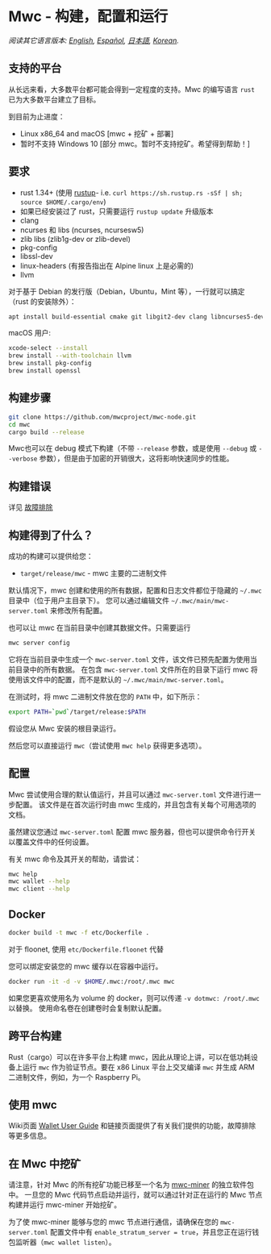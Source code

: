 # Mwc - 构建，配置和运行

*阅读其它语言版本: [English](../build.md), [Español](build_ES.md), [日本語](build_JP.md), [Korean](build_KR.md).*

## 支持的平台

从长远来看，大多数平台都可能会得到一定程度的支持。Mwc 的编写语言 `rust` 已为大多数平台建立了目标。

到目前为止进度：

* Linux x86\_64 and macOS [mwc + 挖矿 + 部署]
* 暂时不支持 Windows 10 [部分 mwc。暂时不支持挖矿。希望得到帮助！]

## 要求

* rust 1.34+ (使用 [rustup]((https://www.rustup.rs/))- i.e. `curl https://sh.rustup.rs -sSf | sh; source $HOME/.cargo/env`)
* 如果已经安装过了 rust，只需要运行 `rustup update` 升级版本
* clang
* ncurses 和 libs (ncurses, ncursesw5)
* zlib libs (zlib1g-dev or zlib-devel)
* pkg-config
* libssl-dev
* linux-headers (有报告指出在 Alpine linux 上是必需的)
* llvm

对于基于 Debian 的发行版（Debian，Ubuntu，Mint 等），一行就可以搞定（rust 的安装除外）：

```sh
apt install build-essential cmake git libgit2-dev clang libncurses5-dev libncursesw5-dev zlib1g-dev pkg-config libssl-dev llvm
```

macOS 用户:

```sh
xcode-select --install
brew install --with-toolchain llvm
brew install pkg-config
brew install openssl
```

## 构建步骤

```sh
git clone https://github.com/mwcproject/mwc-node.git
cd mwc
cargo build --release
```

Mwc也可以在 debug 模式下构建（不带 `--release` 参数，或是使用 `--debug` 或 `--verbose` 参数），但是由于加密的开销很大，这将影响快速同步的性能。

## 构建错误

详见 [故障排除](https://github.com/mimblewimble/docs/wiki/Troubleshooting)

## 构建得到了什么？

成功的构建可以提供给您：

* `target/release/mwc` - mwc 主要的二进制文件

默认情况下，mwc 创建和使用的所有数据，配置和日志文件都位于隐藏的 `~/.mwc` 目录中（位于用户主目录下）。
您可以通过编辑文件 `~/.mwc/main/mwc-server.toml` 来修改所有配置。

也可以让 mwc 在当前目录中创建其数据文件。只需要运行

```sh
mwc server config
```

它将在当前目录中生成一个 `mwc-server.toml` 文件，该文件已预先配置为使用当前目录中的所有数据。
在包含 `mwc-server.toml` 文件所在的目录下运行 mwc 将使用该文件中的配置，而不是默认的 `~/.mwc/main/mwc-server.toml`。

在测试时，将 mwc 二进制文件放在您的 `PATH` 中，如下所示：

```sh
export PATH=`pwd`/target/release:$PATH
```

假设您从 Mwc 安装的根目录运行。

然后您可以直接运行 `mwc`（尝试使用 `mwc help` 获得更多选项）。

## 配置

Mwc 尝试使用合理的默认值运行，并且可以通过 `mwc-server.toml` 文件进行进一步配置。
该文件是在首次运行时由 mwc 生成的，并且包含有关每个可用选项的文档。

虽然建议您通过 `mwc-server.toml` 配置 mwc 服务器，但也可以提供命令行开关以覆盖文件中的任何设置。

有关 mwc 命令及其开关的帮助，请尝试：

```sh
mwc help
mwc wallet --help
mwc client --help
```

## Docker

```sh
docker build -t mwc -f etc/Dockerfile .
```
对于 floonet, 使用 `etc/Dockerfile.floonet` 代替

您可以绑定安装您的 mwc 缓存以在容器中运行。

```sh
docker run -it -d -v $HOME/.mwc:/root/.mwc mwc
```
如果您更喜欢使用名为 volume 的 docker，则可以传递 `-v dotmwc: /root/.mwc` 以替换。
使用命名卷在创建卷时会复制默认配置。

## 跨平台构建

Rust（cargo）可以在许多平台上构建 mwc，因此从理论上讲，可以在低功耗设备上运行 `mwc` 作为验证节点。要在 x86 Linux 平台上交叉编译 `mwc` 并生成 ARM 二进制文件，例如，为一个 Raspberry Pi。

## 使用 mwc

Wiki页面 [Wallet User Guide](https://github.com/mimblewimble/docs/wiki/Wallet-User-Guide) 和链接页面提供了有关我们提供的功能，故障排除等更多信息。

## 在 Mwc 中挖矿

请注意，针对 Mwc 的所有挖矿功能已移至一个名为 [mwc-miner](https://github.com/mwcproject/mwc-node-miner) 的独立软件包中。
一旦您的 Mwc 代码节点启动并运行，就可以通过针对正在运行的 Mwc 节点构建并运行 mwc-miner 开始挖矿。

为了使 mwc-miner 能够与您的 mwc 节点进行通信，请确保在您的 `mwc-server.toml` 配置文件中有 `enable_stratum_server = true`，并且您正在运行钱包监听器（`mwc wallet listen`）。
